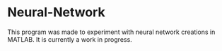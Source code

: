 # Neural-Network
This program was made to experiment with neural network creations in MATLAB. It is currently a work in progress.
